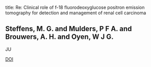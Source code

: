 title: Re: Clinical role of f-18 fluorodeoxyglucose positron emission tomography for detection and management of renal cell carcinoma

## Steffens, M. G. and Mulders, P F A. and Brouwers, A. H. and Oyen, W J G.
JU

<a href="https://doi.org/10.1097/01.ju.0000032142.97710.3e">DOI</a>
